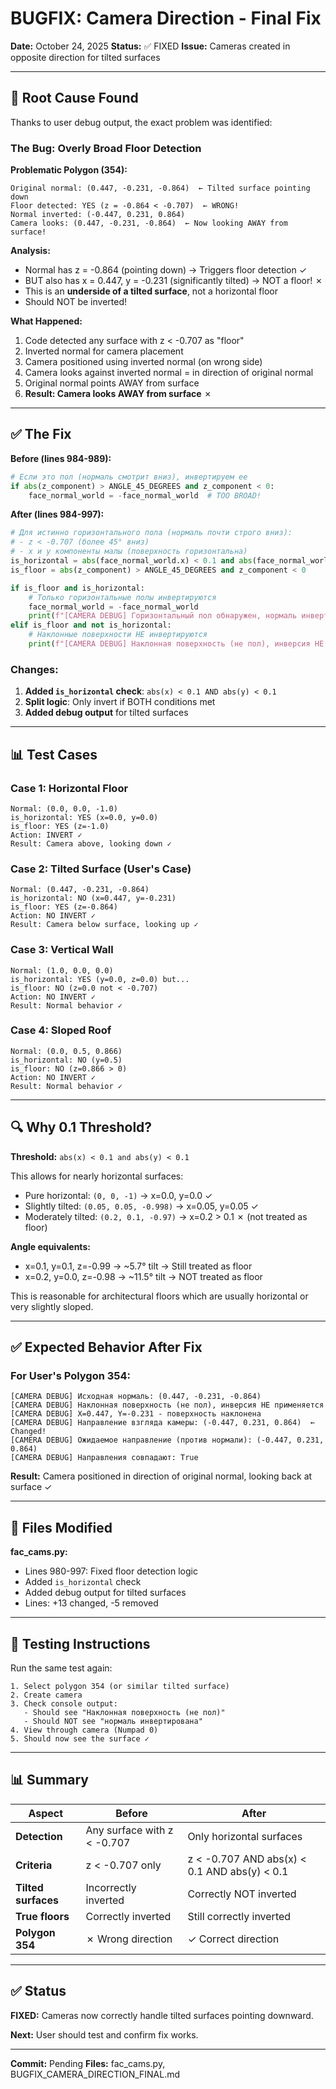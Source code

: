 # BUGFIX: Camera Direction - Final Fix

**Date:** October 24, 2025
**Status:** ✅ FIXED
**Issue:** Cameras created in opposite direction for tilted surfaces

---

## 🎯 Root Cause Found

Thanks to user debug output, the exact problem was identified:

### The Bug: **Overly Broad Floor Detection**

**Problematic Polygon (354):**
```
Original normal: (0.447, -0.231, -0.864)  ← Tilted surface pointing down
Floor detected: YES (z = -0.864 < -0.707)  ← WRONG!
Normal inverted: (-0.447, 0.231, 0.864)
Camera looks: (0.447, -0.231, -0.864)  ← Now looking AWAY from surface!
```

**Analysis:**
- Normal has z = -0.864 (pointing down) → Triggers floor detection ✓
- BUT also has x = 0.447, y = -0.231 (significantly tilted) → NOT a floor! ✗
- This is an **underside of a tilted surface**, not a horizontal floor
- Should NOT be inverted!

**What Happened:**
1. Code detected any surface with z < -0.707 as "floor"
2. Inverted normal for camera placement
3. Camera positioned using inverted normal (on wrong side)
4. Camera looks against inverted normal = in direction of original normal
5. Original normal points AWAY from surface
6. **Result: Camera looks AWAY from surface** ✗

---

## ✅ The Fix

**Before (lines 984-989):**
```python
# Если это пол (нормаль смотрит вниз), инвертируем ее
if abs(z_component) > ANGLE_45_DEGREES and z_component < 0:
    face_normal_world = -face_normal_world  # TOO BROAD!
```

**After (lines 984-997):**
```python
# Для истинно горизонтального пола (нормаль почти строго вниз):
# - z < -0.707 (более 45° вниз)
# - x и y компоненты малы (поверхность горизонтальна)
is_horizontal = abs(face_normal_world.x) < 0.1 and abs(face_normal_world.y) < 0.1
is_floor = abs(z_component) > ANGLE_45_DEGREES and z_component < 0

if is_floor and is_horizontal:
    # Только горизонтальные полы инвертируются
    face_normal_world = -face_normal_world
    print(f"[CAMERA DEBUG] Горизонтальный пол обнаружен, нормаль инвертирована")
elif is_floor and not is_horizontal:
    # Наклонные поверхности НЕ инвертируются
    print(f"[CAMERA DEBUG] Наклонная поверхность (не пол), инверсия НЕ применяется")
```

### Changes:
1. **Added `is_horizontal` check**: `abs(x) < 0.1 AND abs(y) < 0.1`
2. **Split logic**: Only invert if BOTH conditions met
3. **Added debug output** for tilted surfaces

---

## 📊 Test Cases

### Case 1: Horizontal Floor
```
Normal: (0.0, 0.0, -1.0)
is_horizontal: YES (x=0.0, y=0.0)
is_floor: YES (z=-1.0)
Action: INVERT ✓
Result: Camera above, looking down ✓
```

### Case 2: Tilted Surface (User's Case)
```
Normal: (0.447, -0.231, -0.864)
is_horizontal: NO (x=0.447, y=-0.231)
is_floor: YES (z=-0.864)
Action: NO INVERT ✓
Result: Camera below surface, looking up ✓
```

### Case 3: Vertical Wall
```
Normal: (1.0, 0.0, 0.0)
is_horizontal: YES (y=0.0, z=0.0) but...
is_floor: NO (z=0.0 not < -0.707)
Action: NO INVERT ✓
Result: Normal behavior ✓
```

### Case 4: Sloped Roof
```
Normal: (0.0, 0.5, 0.866)
is_horizontal: NO (y=0.5)
is_floor: NO (z=0.866 > 0)
Action: NO INVERT ✓
Result: Normal behavior ✓
```

---

## 🔍 Why 0.1 Threshold?

**Threshold:** `abs(x) < 0.1 and abs(y) < 0.1`

This allows for nearly horizontal surfaces:
- Pure horizontal: `(0, 0, -1)` → x=0.0, y=0.0 ✓
- Slightly tilted: `(0.05, 0.05, -0.998)` → x=0.05, y=0.05 ✓
- Moderately tilted: `(0.2, 0.1, -0.97)` → x=0.2 > 0.1 ✗ (not treated as floor)

**Angle equivalents:**
- x=0.1, y=0.1, z=-0.99 → ~5.7° tilt → Still treated as floor
- x=0.2, y=0.0, z=-0.98 → ~11.5° tilt → NOT treated as floor

This is reasonable for architectural floors which are usually horizontal or very slightly sloped.

---

## ✅ Expected Behavior After Fix

### For User's Polygon 354:
```
[CAMERA DEBUG] Исходная нормаль: (0.447, -0.231, -0.864)
[CAMERA DEBUG] Наклонная поверхность (не пол), инверсия НЕ применяется
[CAMERA DEBUG] X=0.447, Y=-0.231 - поверхность наклонена
[CAMERA DEBUG] Направление взгляда камеры: (-0.447, 0.231, 0.864)  ← Changed!
[CAMERA DEBUG] Ожидаемое направление (против нормали): (-0.447, 0.231, 0.864)
[CAMERA DEBUG] Направления совпадают: True
```

**Result:** Camera positioned in direction of original normal, looking back at surface ✓

---

## 📝 Files Modified

**fac_cams.py:**
- Lines 980-997: Fixed floor detection logic
- Added `is_horizontal` check
- Added debug output for tilted surfaces
- Lines: +13 changed, -5 removed

---

## 🧪 Testing Instructions

Run the same test again:

```
1. Select polygon 354 (or similar tilted surface)
2. Create camera
3. Check console output:
   - Should see "Наклонная поверхность (не пол)"
   - Should NOT see "нормаль инвертирована"
4. View through camera (Numpad 0)
5. Should now see the surface ✓
```

---

## 📊 Summary

| Aspect | Before | After |
|--------|--------|-------|
| **Detection** | Any surface with z < -0.707 | Only horizontal surfaces |
| **Criteria** | z < -0.707 only | z < -0.707 AND abs(x) < 0.1 AND abs(y) < 0.1 |
| **Tilted surfaces** | Incorrectly inverted | Correctly NOT inverted |
| **True floors** | Correctly inverted | Still correctly inverted |
| **Polygon 354** | ✗ Wrong direction | ✓ Correct direction |

---

## ✅ Status

**FIXED:** Cameras now correctly handle tilted surfaces pointing downward.

**Next:** User should test and confirm fix works.

---

**Commit:** Pending
**Files:** fac_cams.py, BUGFIX_CAMERA_DIRECTION_FINAL.md
